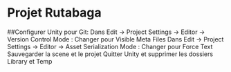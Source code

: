 # Projet Rutabaga

##Configurer Unity pour Git:
Dans Edit → Project Settings → Editor → Version Control Mode : Changer pour Visible Meta Files 
Dans Edit → Project Settings → Editor → Asset Serialization Mode : Changer pour Force Text
Sauvegarder la scene et le projet
Quitter Unity et supprimer les dossiers Library et Temp

